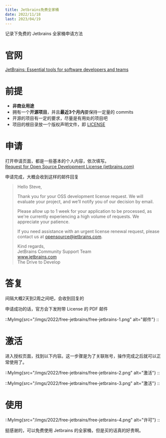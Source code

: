 ```yaml
---
title: Jetbrains免费全家桶
date: 2022/11/18
last: 2023/04/19
---
```


记录下免费的 Jetbrains 全家桶申请方法

# 官网

[JetBrains: Essential tools for software developers and teams](https://www.jetbrains.com/)

# 前提

- **非商业用途**
- 拥有一个**开源项目**，并且**最近3个月内**要保持一定量的 commits
- 开源的项目有一定的要求，尽量是有用处的项目吧
- 项目的根目录放一个版权声明文件，即 [LICENSE](https://choosealicense.com/licenses/)

# 申请

打开申请页面，都是一些基本的个人内容，依次填写。  
[Request for Open Source Development License (jetbrains.com)](https://www.jetbrains.com/shop/eform/opensource?product=ALL)

申请完成，大概会收到这样的邮件回复

> Hello Steve,
>
> Thank you for your OSS development license request. We will evaluate your project, and we’ll notify you of our decision by email.
>
> Please allow up to 1 week for your application to be processed, as we're currently experiencing a high volume of requests. We appreciate your patience.
>
> If you need assistance with an urgent license renewal request, please contact us at opensource@jetbrains.com.
>
> Kind regards,  
> JetBrains Community Support Team  
> www.jetbrains.com  
> The Drive to Develop
> 

# 答复

间隔大概2天到2周之间吧，会收到回复的

申请成功的话，官方会下发附带 License 的 PDF 邮件

::MyImg{src="/imgs/2022/free-jetbrains/free-jetbrains-1.png" alt="邮件"}
::

# 激活

进入授权页面，找到以下内容。这一步骤是为了关联账号，操作完成之后就可以正常使用了。

::MyImg{src="/imgs/2022/free-jetbrains/free-jetbrains-2.png" alt="激活"}
::

::MyImg{src="/imgs/2022/free-jetbrains/free-jetbrains-3.png" alt="激活"}
::

# 使用

::MyImg{src="/imgs/2022/free-jetbrains/free-jetbrains-4.png" alt="许可"}
::

挺感谢的，可以免费使用 Jetbrains 的全家桶，但是买的话真的好贵啊。